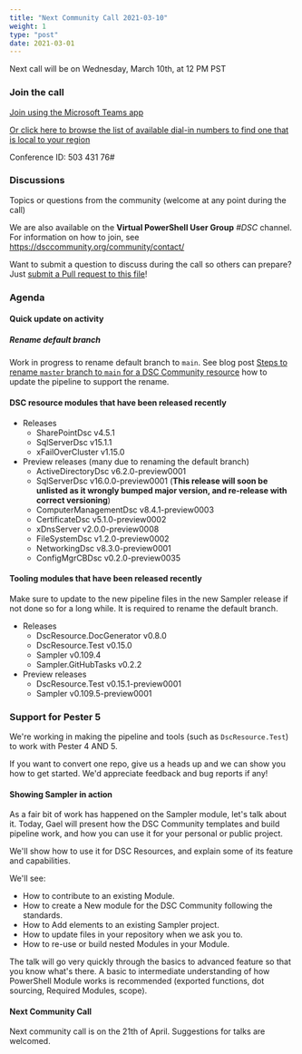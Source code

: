```yaml
---
title: "Next Community Call 2021-03-10"
weight: 1
type: "post"
date: 2021-03-01
---
```


Next call will be on Wednesday, March 10th, at 12 PM PST

### Join the call

[Join using the Microsoft Teams app](https://teams.microsoft.com/l/meetup-join/19%3ameeting_OTc2YThjZGQtNWE4Yi00NDQyLTk5NTktYWIwYjdhMGZjNDRl%40thread.v2/0?context=%7b%22Tid%22%3a%2272f988bf-86f1-41af-91ab-2d7cd011db47%22%2c%22Oid%22%3a%222fd83437-7fe6-4ee4-a109-828a19cb7bff%22%7d)

[Or click here to browse the list of available dial-in numbers to find one that is local to your region](https://dialin.teams.microsoft.com/8551f4c1-bea3-441a-8738-69aa517a91c5?id=50343176)

Conference ID:
503 431 76#

### Discussions

Topics or questions from the community (welcome at any point during the call)

We are also available on the **Virtual PowerShell User Group** _#DSC_ channel.
For information on how to join, see https://dsccommunity.org/community/contact/

Want to submit a question to discuss during the call so others can prepare?
Just [submit a Pull request to this file](https://github.com/dsccommunity/dsccommunity.org/edit/master/content/community_calls/next_call.en.md)!

### Agenda

#### Quick update on activity

##### Rename default branch

Work in progress to rename default branch to `main`. See blog post
[Steps to rename `master` branch to `main` for a DSC Community resource](https://dsccommunity.org/blog/convert-master-to-main/)
how to update the pipeline to support the rename.

#### DSC resource modules that have been released recently

- Releases
  - SharePointDsc v4.5.1
  - SqlServerDsc v15.1.1
  - xFailOverCluster v1.15.0
- Preview releases (many due to renaming the default branch)
  - ActiveDirectoryDsc v6.2.0-preview0001
  - SqlServerDsc v16.0.0-preview0001 (**This release will soon be unlisted as it wrongly bumped major version, and re-release with correct versioning**)
  - ComputerManagementDsc v8.4.1-preview0003
  - CertificateDsc v5.1.0-preview0002
  - xDnsServer v2.0.0-preview0008
  - FileSystemDsc v1.2.0-preview0002
  - NetworkingDsc v8.3.0-preview0001
  - ConfigMgrCBDsc v0.2.0-preview0035

#### Tooling modules that have been released recently

Make sure to update to the new pipeline files in the new Sampler release
if not done so for a long while. It is required to rename the default branch.

- Releases
  - DscResource.DocGenerator v0.8.0
  - DscResource.Test v0.15.0
  - Sampler v0.109.4
  - Sampler.GitHubTasks v0.2.2
- Preview releases
  - DscResource.Test v0.15.1-preview0001
  - Sampler v0.109.5-preview0001


### Support for Pester 5

We're working in making the pipeline and tools (such as `DscResource.Test`)
to work with Pester 4 AND 5.

If you want to convert one repo, give us a heads up and we can show you how to get started. We'd appreciate feedback and bug reports if any!

#### Showing Sampler in action

As a fair bit of work has happened on the Sampler module, let's talk about it.
Today, Gael will present how the DSC Community templates and build pipeline work,
and how you can use it for your personal or public project.

We'll show how to use it for DSC Resources, and explain some of its feature and
capabilities.

We'll see:
- How to contribute to an existing Module.
- How to create a New module for the DSC Community following the standards.
- How to Add elements to an existing Sampler project.
- How to update files in your repository when we ask you to.
- How to re-use or build nested Modules in your Module.

The talk will go very quickly through the basics to advanced feature so that
you know what's there.
A basic to intermediate understanding of how PowerShell Module works is recommended (exported functions, dot sourcing, Required Modules, scope).

#### Next Community Call

Next community call is on the 21th of April.
Suggestions for talks are welcomed.
